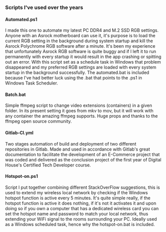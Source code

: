 ### Scripts I've used over the years

#### Automated.ps1

I made this one to automate my latest PC DDR4 and M.2 SSD RGB settings.
Anyone with an Asrock motherboard can use it, it's purpose is to load the current RGB setting in the background during system startup and kill the Asrock Polychrome RGB software after a minute.
It's been my experience that unfortunately Asrock RGB software is quite buggy and if I left it to run permanently with every startup it would result in the app crashing or spitting out an error.
With this script set as a schedule task in Windows that problem disappeared and my preferred RGB settings are loaded with every system startup in the background successfully.
The automated.bat is included because I've had better luck using the .bat that points to the .ps1 in Windows Task Scheduler.

#### Batch.bat

Simple ffmpeg script to change video extensions (containers) in a given folder.
In its present setting it goes from mkv to mov, but it will work with any container the amazing ffmpeg supports.
Huge props and thanks to the ffmpeg open source community.

#### Gitlab-CI.yml

Two stages automation of build and deployment of two different repositories in Gitlab.
Made and used in accordance with Gitlab's great documentation to facilitate the development of an E-Commerce project that was coded and delivered as the conclusion project of the first year of Digital House's Certified Tech Developer course.

#### Hotspot-on.ps1

Script I put together combining different StackOverFlow suggestions, this is used to extend my wireless local network by checking if the Windows hotspot function is active every 5 minutes.
It's quite simple really, if the hotspot function is active it does nothing, if it's not it activates it and upon doing so if you own a computer that has a dedicated wireless card you can set the hotspot name and password to match your local network, thus extending your WiFi signal to the rooms surrounding your PC.
Ideally used as a Windows scheduled task, hence why the hotspot-on.bat is included.





